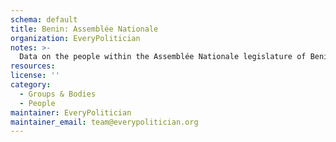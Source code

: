 ```yaml
---
schema: default
title: Benin: Assemblée Nationale
organization: EveryPolitician
notes: >-
  Data on the people within the Assemblée Nationale legislature of Benin.
resources:
license: ''
category:
  - Groups & Bodies
  - People
maintainer: EveryPolitician
maintainer_email: team@everypolitician.org
---
```


